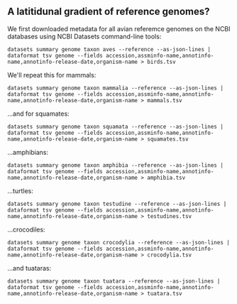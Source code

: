 ## A latitidunal gradient of reference genomes?

We first downloaded metadata for all avian referemce genomes on the NCBI databases using  NCBI Datasets command-line tools:

```
datasets summary genome taxon aves --reference --as-json-lines | dataformat tsv genome --fields accession,assminfo-name,annotinfo-name,annotinfo-release-date,organism-name > birds.tsv
```

We'll repeat this for mammals: 

```
datasets summary genome taxon mammalia --reference --as-json-lines | dataformat tsv genome --fields accession,assminfo-name,annotinfo-name,annotinfo-release-date,organism-name > mammals.tsv
```

...and for squamates:

```
datasets summary genome taxon squamata --reference --as-json-lines | dataformat tsv genome --fields accession,assminfo-name,annotinfo-name,annotinfo-release-date,organism-name > squamates.tsv
```

...amphibians:

```
datasets summary genome taxon amphibia --reference --as-json-lines | dataformat tsv genome --fields accession,assminfo-name,annotinfo-name,annotinfo-release-date,organism-name > amphibia.tsv
```


...turtles: 

```
datasets summary genome taxon testudine --reference --as-json-lines | dataformat tsv genome --fields accession,assminfo-name,annotinfo-name,annotinfo-release-date,organism-name > testudines.tsv
```

...crocodiles: 

```
datasets summary genome taxon crocodylia --reference --as-json-lines | dataformat tsv genome --fields accession,assminfo-name,annotinfo-name,annotinfo-release-date,organism-name > crocodylia.tsv
```

...and tuataras: 

```
datasets summary genome taxon tuatara --reference --as-json-lines | dataformat tsv genome --fields accession,assminfo-name,annotinfo-name,annotinfo-release-date,organism-name > tuatara.tsv
```
